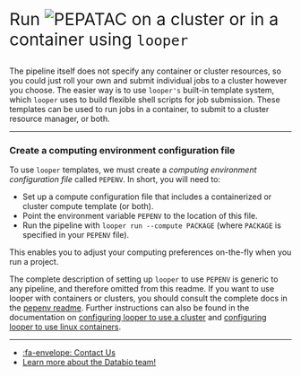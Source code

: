 <p style="font-size:30px">Run <img src="../../img/logo_pepatac_black.png" alt="PEPATAC" class="img-fluid" style="max-height:35px; margin-top:-15px; margin-bottom:-10px"<img src="../assets/images/logo_pepatac_black.png" alt="PEPATAC" class="img-fluid" style="max-height:30px; margin-top:-15px; margin-bottom:-5px"> on a cluster or in a container using <code>looper</code></p>

The pipeline itself does not specify any container or cluster resources, so you could just roll your own and submit individual jobs to a cluster however you choose. The easier way is to use `looper's` built-in template system, which `looper` uses to build flexible shell scripts for job submission. These templates can be used to run jobs in a container, to submit to a cluster resource manager, or both.

---

### **Create a computing environment configuration file**

To use `looper` templates, we must create a *computing environment configuration file* called `PEPENV`. In short, you will need to:

- Set up a compute configuration file that includes a containerized or cluster compute template (or both).
- Point the environment variable `PEPENV` to the location of this file.
- Run the pipeline with `looper run --compute PACKAGE` (where `PACKAGE` is specified in your `PEPENV` file).

This enables you to adjust your computing preferences on-the-fly when you run a project.

The complete description of setting up `looper` to use `PEPENV` is generic to any pipeline, and therefore omitted from this readme. If you want to use looper with containers or clusters, you should consult the complete docs in the [pepenv readme](https://github.com/pepkit/pepenv). Further instructions can also be found in the documentation on [configuring looper to use a cluster](http://looper.readthedocs.io/en/latest/cluster-computing.html) and [configuring looper to use linux containers](https://looper.readthedocs.io/en/dev/containers.html).

---

- [:fa-envelope: Contact Us](../contact.md)
- [Learn more about the Databio team!](http://databio.org/)
